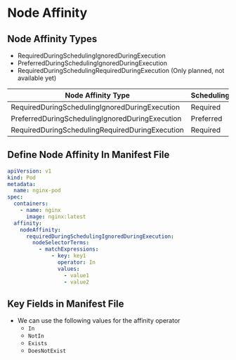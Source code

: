# Node Affinity

## Node Affinity Types

* RequiredDuringSchedulingIgnoredDuringExecution
* PreferredDuringSchedulingIgnoredDuringExecution
* RequiredDuringSchedulingRequiredDuringExecution (Only planned, not available yet)

| Node Affinity Type                              | Scheduling | Execution |
|-------------------------------------------------|------------|-----------|
| RequiredDuringSchedulingIgnoredDuringExecution  | Required   | Ignored   |
| PreferredDuringSchedulingIgnoredDuringExecution | Preferred  | Ignored   |
| RequiredDuringSchedulingRequiredDuringExecution | Required   | Required  |

## Define Node Affinity In Manifest File

```yaml
apiVersion: v1
kind: Pod
metadata:
  name: nginx-pod
spec:
  containers:
    - name: nginx
      image: nginx:latest
  affinity:
    nodeAffinity:
      requiredDuringSchedulingIgnoredDuringExecution:
        nodeSelectorTerms:
          - matchExpressions:
              - key: key1
                operator: In
                values:
                  - value1
                  - value2
```

## Key Fields in Manifest File

* We can use the following values for the affinity operator
    * `In`
    * `NotIn`
    * `Exists`
    * `DoesNotExist`
